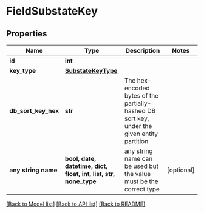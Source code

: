 # FieldSubstateKey


## Properties
Name | Type | Description | Notes
------------ | ------------- | ------------- | -------------
**id** | **int** |  | 
**key_type** | [**SubstateKeyType**](SubstateKeyType.md) |  | 
**db_sort_key_hex** | **str** | The hex-encoded bytes of the partially-hashed DB sort key, under the given entity partition | 
**any string name** | **bool, date, datetime, dict, float, int, list, str, none_type** | any string name can be used but the value must be the correct type | [optional]

[[Back to Model list]](../README.md#documentation-for-models) [[Back to API list]](../README.md#documentation-for-api-endpoints) [[Back to README]](../README.md)


